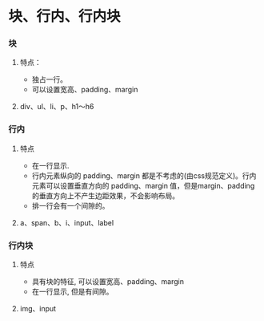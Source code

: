 # 块、行内、行内块

### 块
1. 特点：
    - 独占一行。
    - 可以设置宽高、padding、margin

2. div、ul、li、p、h1～h6

### 行内
1. 特点
    - 在一行显示.
    - 行内元素纵向的 padding、margin 都是不考虑的(由css规范定义)。行内元素可以设置垂直方向的 padding、margin 值，但是margin、padding的垂直方向上不产生边距效果，不会影响布局。
    - 排一行会有一个间隙的。

2. a、span、b、i、input、label


### 行内块
1. 特点
    - 具有块的特征, 可以设置宽高、padding、margin
    - 在一行显示, 但是有间隙。

2. img、input